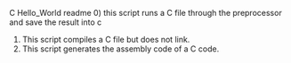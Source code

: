 C Hello_World readme
0) this script runs a C file through the preprocessor and save the result into c
1) This script compiles a C file but does not link.
2) This script generates the assembly code of a C code.
